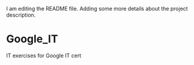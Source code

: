 I am editing the README file. Adding some more details about the project description.
# Google_IT
IT exercises for Google IT cert
